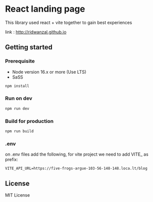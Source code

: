# React landing page

This library used react + vite together to gain best experiences

link : <http://ridwanzal.github.io>

## Getting started

### Prerequisite

- Node version 16.x or more (Use LTS)
- SaSS

```js
npm install
```

### Run on dev

```js
npm run dev
```

### Build for production

```js
npm run build
```

### .env

on .env files add the following, 
for vite project we need to add VITE_ as prefix:

```
VITE_API_URL=https://five-frogs-argue-103-56-148-148.loca.lt/blog
```

## License

MIT License
